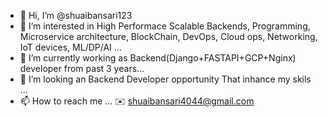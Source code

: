 - 👋 Hi, I’m @shuaibansari123
- 👀 I’m interested in High Performace Scalable Backends, Programming, Microservice architecture, BlockChain, DevOps, Cloud ops, Networking, IoT devices, ML/DP/AI ...
- 🌱 I’m currently working as Backend(Django+FASTAPI+GCP+Nginx) developer from past 3 years...
- 💞️ I’m looking an Backend Developer opportunity That inhance my skils ...
- 📫 How to reach me ... ✉️ shuaibansari4044@gmail.com

<!---
shuaibansari123/shuaibansari123 is a ✨ special ✨ repository because its `README.md` (this file) appears on your GitHub profile.
You can click the Preview link to take a look at your changes.
--->
